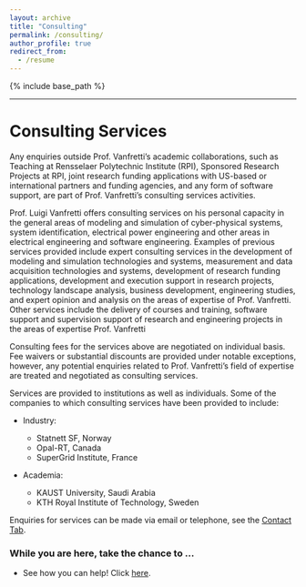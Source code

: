 ```yaml
---
layout: archive
title: "Consulting"
permalink: /consulting/
author_profile: true
redirect_from:
  - /resume
---
```

{% include base_path %}

---
# Consulting Services

Any enquiries outside Prof. Vanfretti’s academic collaborations, such as Teaching at Rensselaer Polytechnic Institute (RPI), Sponsored Research Projects at RPI, joint research funding applications with US-based or international partners and funding agencies, and any form of software support, are part of Prof. Vanfretti’s consulting services activities.


Prof. Luigi Vanfretti offers consulting services on his personal capacity in the general areas of modeling and simulation of cyber-physical systems, system identification, electrical power engineering and other areas in electrical engineering and software engineering. Examples of previous services provided include expert consulting services in the development of modeling and simulation technologies and systems, measurement and data acquisition technologies and systems, development of research funding applications, development and execution support in research projects, technology landscape analysis, business development, engineering studies, and expert opinion and analysis on the areas of expertise of Prof. Vanfretti. Other services include the delivery of courses and training, software support and supervision support of research and engineering projects in the areas of expertise Prof. Vanfretti


Consulting fees for the services above are negotiated on individual basis. Fee waivers or substantial discounts are provided under notable exceptions, however, any potential enquiries related to Prof. Vanfretti’s field of expertise are treated and negotiated as consulting services.


Services are provided to institutions as well as individuals. Some of the companies to which consulting services have been provided to include:

- Industry:
  - Statnett SF, Norway
  - Opal-RT, Canada
  - SuperGrid Institute, France

- Academia:
  - KAUST University, Saudi Arabia
  - KTH Royal Institute of Technology, Sweden

Enquiries for services can be made via email or telephone, see the [Contact Tab](./Contact).

### While you are here, take the chance to ...
  - See how you can help! Click [here](https://alsetlab.github.io/donate/).
